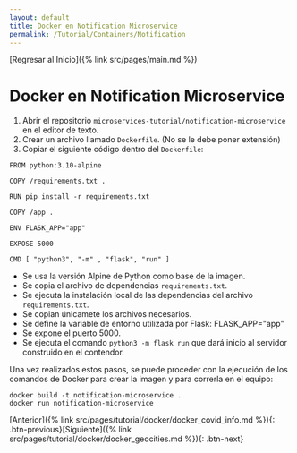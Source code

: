 ```yaml
---
layout: default
title: Docker en Notification Microservice
permalink: /Tutorial/Containers/Notification
---
```

[Regresar al Inicio]({% link src/pages/main.md %})

# Docker en Notification Microservice

1. Abrir el repositorio `microservices-tutorial/notification-microservice` en el editor de texto.
2. Crear un archivo llamado `Dockerfile`. (No se le debe poner extensión)
3. Copiar el siguiente código dentro del `Dockerfile`:

```
FROM python:3.10-alpine

COPY /requirements.txt .

RUN pip install -r requirements.txt

COPY /app .

ENV FLASK_APP="app"

EXPOSE 5000

CMD [ "python3", "-m" , "flask", "run" ]
```

- Se usa la versión Alpine de Python como base de la imagen.
- Se copia el archivo de dependencias ```requirements.txt```.
- Se ejecuta la instalación local de las dependencias del archivo ```requirements.txt```.
- Se copian únicamete los archivos necesarios.
- Se define la variable de entorno utilizada por Flask: FLASK_APP="app"
- Se expone el puerto 5000.
- Se ejecuta el comando ```python3 -m flask run``` que dará inicio al servidor construido en el contendor.

Una vez realizados estos pasos, se puede proceder con la ejecución de los comandos de Docker para crear la imagen y para correrla en el equipo:

```
docker build -t notification-microservice .
docker run notification-microservice
```

[Anterior]({% link src/pages/tutorial/docker/docker_covid_info.md %}){: .btn-previous}[Siguiente]({% link src/pages/tutorial/docker/docker_geocities.md %}){: .btn-next}